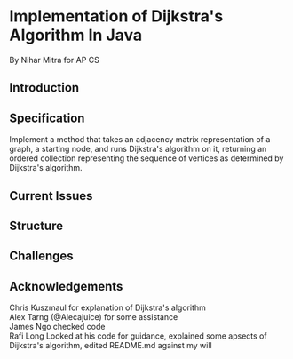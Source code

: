 # Implementation of Dijkstra's Algorithm In Java
By Nihar Mitra for AP CS

## Introduction

## Specification
Implement a method that takes an adjacency matrix representation of a graph, a starting node, and runs Dijkstra's algorithm on it, returning an ordered collection representing the sequence of vertices as determined by Dijkstra's algorithm.

## Current Issues

## Structure

## Challenges

## Acknowledgements
Chris Kuszmaul for explanation of Dijkstra's algorithm  
Alex Tarng (@Alecajuice) for some assistance  
James Ngo checked code  
Rafi Long Looked at his code for guidance, explained some apsects of Dijkstra's algorithm, edited README.md against my will